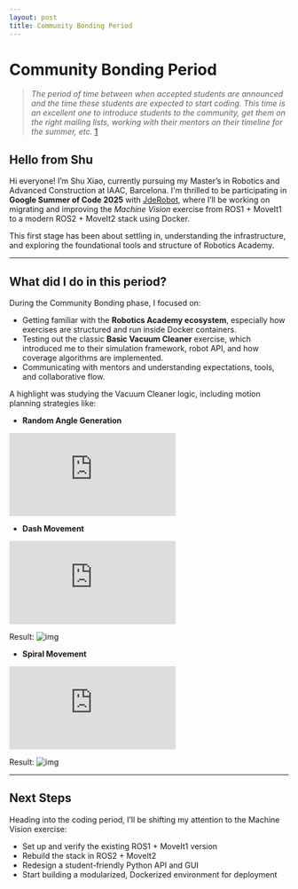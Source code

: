 ```yaml
---
layout: post
title: Community Bonding Period
---
```


# Community Bonding Period
> *The period of time between when accepted students are announced and the time these students are expected to start coding. This time is an excellent one to introduce students to the community, get them on the right mailing lists, working with their mentors on their timeline for the summer, etc.* [1](https://developers.google.com/open-source/gsoc/resources/glossary#community_bonding_period)

## Hello from Shu
Hi everyone! I’m Shu Xiao, currently pursuing my Master’s in Robotics and Advanced Construction at IAAC, Barcelona. I'm thrilled to be participating in **Google Summer of Code 2025** with [JdeRobot](https://github.com/JdeRobot), where I’ll be working on migrating and improving the *Machine Vision* exercise from ROS1 + MoveIt1 to a modern ROS2 + MoveIt2 stack using Docker.

This first stage has been about settling in, understanding the infrastructure, and exploring the foundational tools and structure of Robotics Academy.

---

## What did I do in this period?

During the Community Bonding phase, I focused on:

- Getting familiar with the **Robotics Academy ecosystem**, especially how exercises are structured and run inside Docker containers.
- Testing out the classic **Basic Vacuum Cleaner** exercise, which introduced me to their simulation framework, robot API, and how coverage algorithms are implemented.
- Communicating with mentors and understanding expectations, tools, and collaborative flow.

A highlight was studying the Vacuum Cleaner logic, including motion planning strategies like:

- <strong>Random Angle Generation</strong><br>
<div class="video_container">
<iframe src="https://www.youtube.com/embed/7a1UGHvFG_o" title="YouTube video player" frameborder="0" allow="accelerometer; autoplay; clipboard-write; encrypted-media; gyroscope; picture-in-picture" allowfullscreen class="video"></iframe>
</div>

- <strong>Dash Movement</strong><br>
<div class="video_container">
<iframe src="https://www.youtube.com/embed/1fuIjOV0E8U" title="YouTube video player" frameborder="0" allow="accelerometer; autoplay; clipboard-write; encrypted-media; gyroscope; picture-in-picture" allowfullscreen class="video"></iframe>
</div>

Result:
![img](/gsoc2025-Shu_Xiao/assets/img/blogs/dash.png)

- <strong>Spiral Movement</strong><br>
<div class="video_container">
<iframe src="https://www.youtube.com/embed/QCSzOZ23W50" title="YouTube video player" frameborder="0" allow="accelerometer; autoplay; clipboard-write; encrypted-media; gyroscope; picture-in-picture" allowfullscreen class="video"></iframe>
</div>

Result:
![img](/gsoc2025-Shu_Xiao/assets/img/blogs/spiral.png)

---

## Next Steps

Heading into the coding period, I’ll be shifting my attention to the Machine Vision exercise:

- Set up and verify the existing ROS1 + MoveIt1 version
- Rebuild the stack in ROS2 + MoveIt2
- Redesign a student-friendly Python API and GUI
- Start building a modularized, Dockerized environment for deployment
